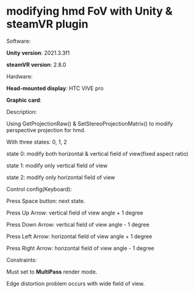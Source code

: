 # modifying hmd FoV with Unity & steamVR plugin
 
 Software:

 <b>Unity version</b>: 2021.3.3f1

 <b>steamVR version</b>: 2.8.0
 

 Hardware:

 <b>Head-mounted display</b>: HTC VIVE pro

 <b>Graphic card</b>: 


 Description:

 Using GetProjectionRaw() & SetStereoProjectionMatrix() to modify perspective projection for hmd.
 
 With three states: 0, 1, 2

 state 0: modify both horizontal & vertical field of view(fixed aspect ratio)

 state 1: modify only vertical field of view

 state 2: modify only horizontal field of view
 

 Control config(Keyboard):

 Press Space button: next state.

 Press Up Arrow: vertical field of view angle + 1 degree

 Press Down Arrow: vertical field of view angle - 1 degree

 Press Left Arrow: horizontal field of view angle + 1 degree

 Press Right Arrow: horizontal field of view angle - 1 degree


 Constraints:

 Must set to <b>MultiPass</b> render mode.
 
 Edge distortion problem occurs with wide field of view.